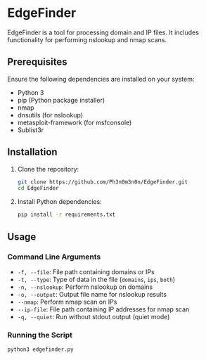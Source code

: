 # EdgeFinder

EdgeFinder is a tool for processing domain and IP files. It includes functionality for performing nslookup and nmap scans.

## Prerequisites

Ensure the following dependencies are installed on your system:
- Python 3
- pip (Python package installer)
- nmap
- dnsutils (for nslookup)
- metasploit-framework (for msfconsole)
- Sublist3r

## Installation

1. Clone the repository:
    ```sh
    git clone https://github.com/Ph3n0m3n0n/EdgeFinder.git
    cd EdgeFinder
    ```

2. Install Python dependencies:
    ```sh
    pip install -r requirements.txt
    ```

## Usage

### Command Line Arguments

- `-f, --file`: File path containing domains or IPs
- `-t, --type`: Type of data in the file (`domains`, `ips`, `both`)
- `-n, --nslookup`: Perform nslookup on domains
- `-o, --output`: Output file name for nslookup results
- `--nmap`: Perform nmap scan on IPs
- `--ip-file`: File path containing IP addresses for nmap scan
- `-q, --quiet`: Run without stdout output (quiet mode)

### Running the Script

```sh
python3 edgefinder.py

